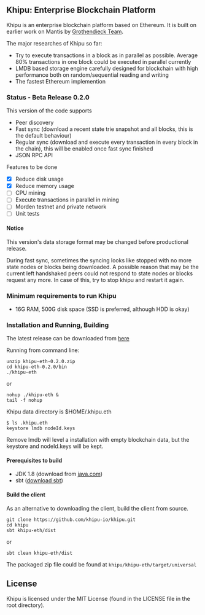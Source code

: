 ## Khipu: Enterprise Blockchain Platform

Khipu is an enterprise blockchain platform based on Ethereum.
It is built on earlier work on Mantis by [Grothendieck Team](https://iohk.io/projects/ethereum-classic/).

The major researches of Khipu so far:

  - Try to execute transactions in a block as in parallel as possible. Average 80% transactions in one block could be executed in parallel currently
  - LMDB based storage engine carefully designed for blockchain with high performance both on random/sequential reading and writing
  - The fastest Ethereum implemention

### Status - Beta Release 0.2.0

This version of the code supports

  - Peer discovery
  - Fast sync (download a recent state trie snapshot and all blocks, this is the default behaviour)
  - Regular sync (download and execute every transaction in every block in the chain), this will be enabled once fast sync finished
  - JSON RPC API

Features to be done

  - [x] Reduce disk usage
  - [x] Reduce memory usage
  - [ ] CPU mining
  - [ ] Execute transactions in parallel in mining
  - [ ] Morden testnet and private network
  - [ ] Unit tests

#### Notice

This version's data storage format may be changed before productional release.

During fast sync, sometimes the syncing looks like stopped with no more state nodes or blocks being downloaded. A possible reason that may be the current left handshaked peers could not respond to state nodes or blocks request any more. In case of this, try to stop khipu and restart it again.


### Minimum requirements to run Khipu

  - 16G RAM, 500G disk space (SSD is preferred, although HDD is okay)

### Installation and Running, Building

The latest release can be downloaded from [here](https://github.com/khipu-io/khipu/releases)

Running from command line:


```
unzip khipu-eth-0.2.0.zip
cd khipu-eth-0.2.0/bin
./khipu-eth
```
or
```
nohup ./khipu-eth &
tail -f nohup
```

Khipu data directory is $HOME/.khipu.eth

```
$ ls .khipu.eth
keystore lmdb nodeId.keys
```

Remove lmdb will level a installation with empty blockchain data, but the keystore and nodeId.keys will be kept.


#### Prerequisites to build

- JDK 1.8 (download from [java.com](http://www.java.com))
- sbt ([download sbt](http://www.scala-sbt.org/download.html))

#### Build the client

As an alternative to downloading the client, build the client from source.

```
git clone https://github.com/khipu-io/khipu.git
cd khipu
sbt khipu-eth/dist
```
or
```
sbt clean khipu-eth/dist
```

The packaged zip file could be found at `khipu/khipu-eth/target/universal`

## License

Khipu is licensed under the MIT License (found in the LICENSE file in the root directory).

